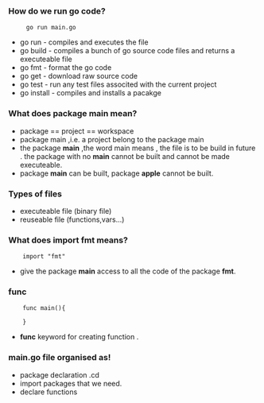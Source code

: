 
### How do we run go code?
  ``` 
       go run main.go
  ```
 - go run - compiles and executes the file
 - go build - compiles a bunch of go source code files and returns a executeable file
 - go fmt - format the go code
 - go get - download raw source code
 - go test - run any test files associted with the current project
 - go install - compiles and installs a  pacakge

### What does  package main mean?
- package == project == workspace
- package main ,i.e. a project belong to the package main
- the package __main__ ,the word main means , the file is to be build in future . the package with no __main__   cannot be built and cannot be made executeable.
- package __main__ can be built, package __apple__ cannot be built.

### Types of files
- executeable file (binary file)
- reuseable file (functions,vars...)

###  What does import fmt means?
```
    import "fmt"
```
- give the package __main__ access to  all the code of the package __fmt__.
  
### func
```
    func main(){

    }
```
- __func__ keyword for creating function .

### main.go file organised as!
 - package declaration .cd
 - import packages that we need.
 - declare functions